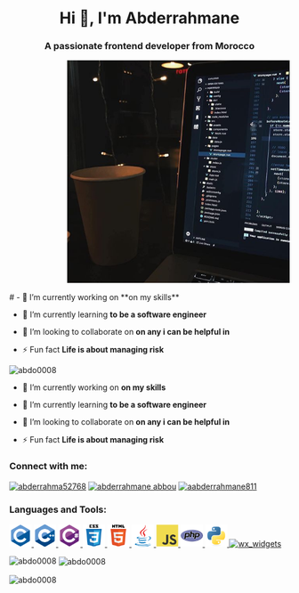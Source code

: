 <h1 align="center">Hi 👋, I'm Abderrahmane</h1>
<h3 align="center">A passionate frontend developer from Morocco</h3>
<p align="right">
  <img src="https://github.com/Abdo0008/Abdo0008/blob/main/634e9d7041b25ff95cde40841733255f.jpg?raw=true" width="400" height="400">
</p>
# - 🔭 I’m currently working on **on my skills**

- 🌱 I’m currently learning **to be a software engineer**

- 👯 I’m looking to collaborate on **on any i can be helpful in**

- ⚡ Fun fact **Life is about managing risk**


<p align="left"> <img src="https://komarev.com/ghpvc/?username=abdo0008&label=Profile%20views&color=0e75b6&style=flat" alt="abdo0008" /> </p>

- 🔭 I’m currently working on **on my skills**

- 🌱 I’m currently learning **to be a software engineer**

- 👯 I’m looking to collaborate on **on any i can be helpful in**

- ⚡ Fun fact **Life is about managing risk**

<h3 align="left">Connect with me:</h3>
<p align="left">
<a href="https://twitter.com/abderrahma52768" target="blank"><img align="center" src="https://raw.githubusercontent.com/rahuldkjain/github-profile-readme-generator/master/src/images/icons/Social/twitter.svg" alt="abderrahma52768" height="30" width="40" /></a>
<a href="https://linkedin.com/in/abderrahmane abbou" target="blank"><img align="center" src="https://raw.githubusercontent.com/rahuldkjain/github-profile-readme-generator/master/src/images/icons/Social/linked-in-alt.svg" alt="abderrahmane abbou" height="30" width="40" /></a>
<a href="https://www.hackerrank.com/aabderrahmane811" target="blank"><img align="center" src="https://raw.githubusercontent.com/rahuldkjain/github-profile-readme-generator/master/src/images/icons/Social/hackerrank.svg" alt="aabderrahmane811" height="30" width="40" /></a>
</p>

<h3 align="left">Languages and Tools:</h3>
<p align="left"> <a href="https://www.cprogramming.com/" target="_blank" rel="noreferrer"> <img src="https://raw.githubusercontent.com/devicons/devicon/master/icons/c/c-original.svg" alt="c" width="40" height="40"/> </a> <a href="https://www.w3schools.com/cpp/" target="_blank" rel="noreferrer"> <img src="https://raw.githubusercontent.com/devicons/devicon/master/icons/cplusplus/cplusplus-original.svg" alt="cplusplus" width="40" height="40"/> </a> <a href="https://www.w3schools.com/cs/" target="_blank" rel="noreferrer"> <img src="https://raw.githubusercontent.com/devicons/devicon/master/icons/csharp/csharp-original.svg" alt="csharp" width="40" height="40"/> </a> <a href="https://www.w3schools.com/css/" target="_blank" rel="noreferrer"> <img src="https://raw.githubusercontent.com/devicons/devicon/master/icons/css3/css3-original-wordmark.svg" alt="css3" width="40" height="40"/> </a> <a href="https://www.w3.org/html/" target="_blank" rel="noreferrer"> <img src="https://raw.githubusercontent.com/devicons/devicon/master/icons/html5/html5-original-wordmark.svg" alt="html5" width="40" height="40"/> </a> <a href="https://www.java.com" target="_blank" rel="noreferrer"> <img src="https://raw.githubusercontent.com/devicons/devicon/master/icons/java/java-original.svg" alt="java" width="40" height="40"/> </a> <a href="https://developer.mozilla.org/en-US/docs/Web/JavaScript" target="_blank" rel="noreferrer"> <img src="https://raw.githubusercontent.com/devicons/devicon/master/icons/javascript/javascript-original.svg" alt="javascript" width="40" height="40"/> </a> <a href="https://www.php.net" target="_blank" rel="noreferrer"> <img src="https://raw.githubusercontent.com/devicons/devicon/master/icons/php/php-original.svg" alt="php" width="40" height="40"/> </a> <a href="https://www.python.org" target="_blank" rel="noreferrer"> <img src="https://raw.githubusercontent.com/devicons/devicon/master/icons/python/python-original.svg" alt="python" width="40" height="40"/> </a> <a href="https://www.wxwidgets.org/" target="_blank" rel="noreferrer"> <img src="https://upload.wikimedia.org/wikipedia/commons/b/bb/WxWidgets.svg" alt="wx_widgets" width="40" height="40"/> </a> </p>

<p><img align="left" src="https://github-readme-stats.vercel.app/api/top-langs?username=abdo0008&show_icons=true&title_color=4f0cac&text_color=104fb7&bg_color=000000&locale=en&layout=compact" alt="abdo0008" /></p>

<p>&nbsp;<img align="center" src="https://github-readme-stats.vercel.app/api?username=abdo0008&show_icons=true&title_color=4f11ac&text_color=1061b7&bg_color=000000&hide_border=true&locale=en" alt="abdo0008" /></p>

<p><img align="center" src="https://github-readme-streak-stats.herokuapp.com/?user=abdo0008&theme=highcontrast" alt="abdo0008" /></p>

